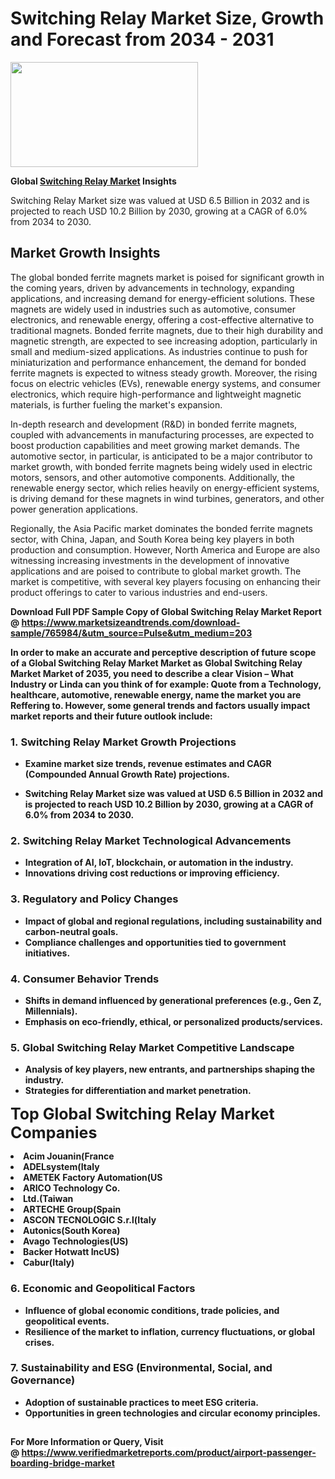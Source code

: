 <H1>Switching Relay Market Size, Growth and Forecast from 2034 - 2031</H1><img class="aligncenter size-medium wp-image-584254" src="https://thirdeyenews.in/wp-content/uploads/2034/09/Global-Market-Research-300x168.jpeg" alt="" width="300" height="168" /><p><strong>Global&nbsp;<a href="https://www.marketsizeandtrends.com/download-sample/765984/&amp;utm_source=Pulse&amp;utm_medium=203">Switching Relay Market</a> Insights</strong></p><p>Switching Relay Market size was valued at USD 6.5 Billion in 2032 and is projected to reach USD 10.2 Billion by 2030, growing at a CAGR of 6.0% from 2034 to 2030.</p><p><h2>Market Growth Insights</h2> <p>The global bonded ferrite magnets market is poised for significant growth in the coming years, driven by advancements in technology, expanding applications, and increasing demand for energy-efficient solutions. These magnets are widely used in industries such as automotive, consumer electronics, and renewable energy, offering a cost-effective alternative to traditional magnets. Bonded ferrite magnets, due to their high durability and magnetic strength, are expected to see increasing adoption, particularly in small and medium-sized applications. As industries continue to push for miniaturization and performance enhancement, the demand for bonded ferrite magnets is expected to witness steady growth. Moreover, the rising focus on electric vehicles (EVs), renewable energy systems, and consumer electronics, which require high-performance and lightweight magnetic materials, is further fueling the market's expansion.</p> <p><strong></strong></p> <p>In-depth research and development (R&D) in bonded ferrite magnets, coupled with advancements in manufacturing processes, are expected to boost production capabilities and meet growing market demands. The automotive sector, in particular, is anticipated to be a major contributor to market growth, with bonded ferrite magnets being widely used in electric motors, sensors, and other automotive components. Additionally, the renewable energy sector, which relies heavily on energy-efficient systems, is driving demand for these magnets in wind turbines, generators, and other power generation applications.</p> <p>Regionally, the Asia Pacific market dominates the bonded ferrite magnets sector, with China, Japan, and South Korea being key players in both production and consumption. However, North America and Europe are also witnessing increasing investments in the development of innovative applications and are poised to contribute to global market growth. The market is competitive, with several key players focusing on enhancing their product offerings to cater to various industries and end-users.</p> <p><strong></p><p><span class=""><strong>Download Full PDF Sample Copy of Global Switching Relay Market Report</strong> @ <a href="https://www.marketsizeandtrends.com/download-sample/765984/&amp;utm_source=Pulse&amp;utm_medium=203" target="_blank">https://www.marketsizeandtrends.com/download-sample/765984/&amp;utm_source=Pulse&amp;utm_medium=203</a></span></p><p>In order to make an accurate and perceptive description of future scope of a Global&nbsp;Switching Relay Market Market as Global&nbsp;Switching Relay Market Market of 2035, you need to describe a clear Vision &ndash; What Industry or Linda can you think of for example: Quote from a Technology, healthcare, automotive, renewable energy, name the market you are Reffering to. However, some general trends and factors usually impact market reports and their future outlook include:</p><h3>1.&nbsp;<strong>Switching Relay Market Growth Projections</strong></h3><ul><li>Examine market size trends, revenue estimates and CAGR (Compounded Annual Growth Rate) projections.</li><li><p>Switching Relay Market size was valued at USD 6.5 Billion in 2032 and is projected to reach USD 10.2 Billion by 2030, growing at a CAGR of 6.0% from 2034 to 2030.</p></li></ul><h3>2.&nbsp;<strong>Switching Relay Market Technological Advancements</strong></h3><ul><li>Integration of AI, IoT, blockchain, or automation in the industry.</li><li>Innovations driving cost reductions or improving efficiency.</li></ul><h3>3.&nbsp;<strong>Regulatory and Policy Changes</strong></h3><ul><li>Impact of global and regional regulations, including sustainability and carbon-neutral goals.</li><li>Compliance challenges and opportunities tied to government initiatives.</li></ul><h3>4.&nbsp;<strong>Consumer Behavior Trends</strong></h3><ul><li>Shifts in demand influenced by generational preferences (e.g., Gen Z, Millennials).</li><li>Emphasis on eco-friendly, ethical, or personalized products/services.</li></ul><h3>5.&nbsp;<strong>Global Switching Relay Market Competitive Landscape</strong></h3><ul><li>Analysis of key players, new entrants, and partnerships shaping the industry.</li><li>Strategies for differentiation and market penetration.</li></ul><p data-pm-slice="1 1 []"><span style="color: inherit; font-family: inherit; font-size: 25px;">Top Global Switching Relay Market Companies</span></p><div class="" data-test-id=""><p><li>Acim Jouanin(France </li><li> ADELsystem(Italy </li><li> AMETEK Factory Automation(US </li><li> ARICO Technology Co.</li><li> Ltd.(Taiwan </li><li> ARTECHE Group(Spain </li><li> ASCON TECNOLOGIC S.r.l(Italy </li><li> Autonics(South Korea)</li><li> Avago Technologies(US)</li><li> Backer Hotwatt IncUS)</li><li> Cabur(Italy)</li></p></div><h3>6.&nbsp;<strong>Economic and Geopolitical Factors</strong></h3><ul><li>Influence of global economic conditions, trade policies, and geopolitical events.</li><li>Resilience of the market to inflation, currency fluctuations, or global crises.</li></ul><h3>7.&nbsp;<strong>Sustainability and ESG (Environmental, Social, and Governance)</strong></h3><ul><li>Adoption of sustainable practices to meet ESG criteria.</li><li>Opportunities in green technologies and circular economy principles.</li></ul><h2><strong style="font-size: 14px;">For More Information or Query, Visit @&nbsp;</strong><a style="background-color: #ffffff; font-size: 14px;" href="https://www.marketsizeandtrends.com/report/switching-relay-market/" target="_blank">https://www.verifiedmarketreports.com/product/airport-passenger-boarding-bridge-market</a></h2>
